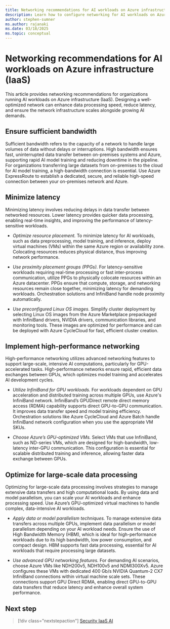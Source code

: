 ```yaml
---
title: Networking recommendations for AI workloads on Azure infrastructure (IaaS)
description: Learn how to configure networking for AI workloads on Azure infrastructure (IaaS)
author: stephen-sumner
ms.author: rajanaki
ms.date: 03/18/2025
ms.topic: conceptual
---
```


# Networking recommendations for AI workloads on Azure infrastructure (IaaS)

This article provides networking recommendations for organizations running AI workloads on Azure infrastructure (IaaS). Designing a well-optimized network can enhance data processing speed, reduce latency, and ensure the network infrastructure scales alongside growing AI demands.

## Ensure sufficient bandwidth

Sufficient bandwidth refers to the capacity of a network to handle large volumes of data without delays or interruptions. High bandwidth ensures fast, uninterrupted data transfer between on-premises systems and Azure, supporting rapid AI model training and reducing downtime in the pipeline. For organizations transferring large datasets from on-premises to the cloud for AI model training, a high-bandwidth connection is essential. Use Azure ExpressRoute to establish a dedicated, secure, and reliable high-speed connection between your on-premises network and Azure.

## Minimize latency

Minimizing latency involves reducing delays in data transfer between networked resources. Lower latency provides quicker data processing, enabling real-time insights, and improving the performance of latency-sensitive workloads.

- *Optimize resource placement.* To minimize latency for AI workloads, such as data preprocessing, model training, and inference, deploy virtual machines (VMs) within the same Azure region or availability zone. Colocating resources reduces physical distance, thus improving network performance.
  
- *Use proximity placement groups (PPGs).* For latency-sensitive workloads requiring real-time processing or fast inter-process communication, utilize PPGs to physically colocate resources within an Azure datacenter. PPGs ensure that compute, storage, and networking resources remain close together, minimizing latency for demanding workloads. Orchestration solutions and InfiniBand handle node proximity automatically.
  
- *Use preconfigured Linux OS images.* Simplify cluster deployment by selecting Linux OS images from the Azure Marketplace prepackaged with InfiniBand drivers, NVIDIA drivers, communication libraries, and monitoring tools. These images are optimized for performance and can be deployed with Azure CycleCloud for fast, efficient cluster creation.

## Implement high-performance networking

High-performance networking utilizes advanced networking features to support large-scale, intensive AI computations, particularly for GPU-accelerated tasks. High-performance networks ensure rapid, efficient data exchanges between GPUs, which optimizes model training and accelerates AI development cycles.

- *Utilize InfiniBand for GPU workloads.* For workloads dependent on GPU acceleration and distributed training across multiple GPUs, use Azure's InfiniBand network. InfiniBand’s GPUDirect remote direct memory access (RDMA) capability supports direct GPU-to-GPU communication. It improves data transfer speed and model training efficiency. Orchestration solutions like Azure CycleCloud and Azure Batch handle InfiniBand network configuration when you use the appropriate VM SKUs.
  
- *Choose Azure’s GPU-optimized VMs.* Select VMs that use InfiniBand, such as ND-series VMs, which are designed for high-bandwidth, low-latency inter-GPU communication. This configuration is essential for scalable distributed training and inference, allowing faster data exchange between GPUs.

## Optimize for large-scale data processing

Optimizing for large-scale data processing involves strategies to manage extensive data transfers and high computational loads. By using data and model parallelism, you can scale your AI workloads and enhance processing speed. Use Azure’s GPU-optimized virtual machines to handle complex, data-intensive AI workloads.

- *Apply data or model parallelism techniques.* To manage extensive data transfers across multiple GPUs, implement data parallelism or model parallelism depending on your AI workload needs. Ensure the use of High Bandwidth Memory (HBM), which is ideal for high-performance workloads due to its high bandwidth, low power consumption, and compact design. HBM supports fast data processing, essential for AI workloads that require processing large datasets.

- *Use advanced GPU networking features.* For demanding AI scenarios, choose Azure VMs like NDH200v5, NDH100v5 and NDMI300Xv5. Azure configures these VMs with dedicated 400 Gb/s NVIDIA Quantum-2 CX7 InfiniBand connections within virtual machine scale sets. These connections support GPU Direct RDMA, enabling direct GPU-to-GPU data transfers that reduce latency and enhance overall system performance.

## Next step

> [!div class="nextstepaction"]
> [Security IaaS AI](./security.md)
